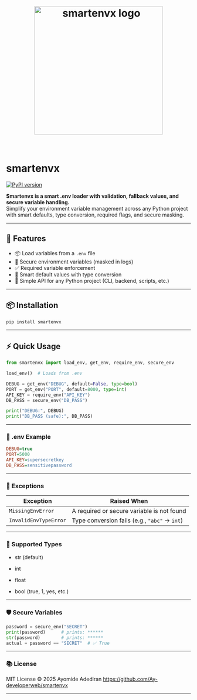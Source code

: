 <h1 align="center">
  <img src="logo.png" width="350" alt="smartenvx logo" />
</h1><br>

# smartenvx

[![PyPI version](https://badge.fury.io/py/smartenvx.svg)](https://pypi.org/project/smartenvx/)

**Smartenvx is a smart .env loader with validation, fallback values, and secure variable handling.**  
Simplify your environment variable management across any Python project with smart defaults, type conversion, required flags, and secure masking.

---

## 🚀 Features

- 📦 Load variables from a `.env` file
- 🔐 Secure environment variables (masked in logs)
- ✅ Required variable enforcement
- 🧠 Smart default values with type conversion
- 📜 Simple API for any Python project (CLI, backend, scripts, etc.)

---

## 📦 Installation

```bash
pip install smartenvx
```
---

## ⚡ Quick Usage
```python
from smartenvx import load_env, get_env, require_env, secure_env

load_env()  # Loads from .env

DEBUG = get_env("DEBUG", default=False, type=bool)
PORT = get_env("PORT", default=8000, type=int)
API_KEY = require_env("API_KEY")
DB_PASS = secure_env("DB_PASS")

print("DEBUG:", DEBUG)
print("DB_PASS (safe):", DB_PASS)
```
---
### 📄 .env Example
```ini
DEBUG=true
PORT=5000
API_KEY=supersecretkey
DB_PASS=sensitivepassword
```
---
### 📛 Exceptions
| Exception             | Raised When                                   |
| --------------------- | --------------------------------------------- |
| `MissingEnvError`     | A required or secure variable is not found    |
| `InvalidEnvTypeError` | Type conversion fails (e.g., `"abc"` → `int`) |
---
### 🔧 Supported Types
- str (default)

- int

- float

- bool (true, 1, yes, etc.)
---
### 🛡 Secure Variables
```python
password = secure_env("SECRET")
print(password)      # prints: ******
str(password)        # prints: ******
actual = password == "SECRET"  # ✅ True
```
---
### 📚 License
MIT License © 2025 Ayomide Adediran
https://github.com/Ay-developerweb/smartenvx

---
